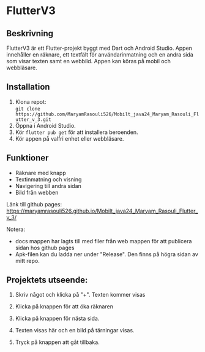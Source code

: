 # FlutterV3

## Beskrivning
FlutterV3 är ett Flutter-projekt byggt med Dart och Android Studio. Appen innehåller en räknare, ett textfält för användarinmatning och en andra sida som visar texten samt en webbild. Appen kan köras på mobil och webbläsare.

## Installation
1. Klona repot:  
   `git clone https://github.com/MaryamRasouli526/Mobilt_java24_Maryam_Rasouli_Flutter_v_3.git`
2. Öppna i Android Studio.
3. Kör `flutter pub get` för att installera beroenden.
4. Kör appen på valfri enhet eller webbläsare.

## Funktioner
- Räknare med knapp
- Textinmatning och visning
- Navigering till andra sidan
- Bild från webben

Länk till github pages: 
https://maryamrasouli526.github.io/Mobilt_java24_Maryam_Rasouli_Flutter_v_3/

Notera:
- docs mappen har lagts till med filer från web mappen för att publicera sidan hos github pages
- Apk-filen kan du ladda ner under "Release". Den finns på högra sidan av mitt repo.

## Projektets utseende:

1. Skriv något och klicka på "+". Texten kommer visas
   
3. Klicka på knappen för att öka räknaren

   
4. Klicka på knappen för nästa sida.

   
5. Texten visas här och en bild på tärningar visas.

   
6. Tryck på knappen att gåt tillbaka.

